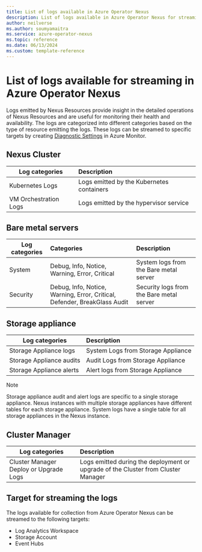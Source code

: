```yaml
---
title: List of logs available in Azure Operator Nexus
description: List of logs available in Azure Operator Nexus for streaming to customer's subscription by creating diagnostic settings.
author: neilverse
ms.author: soumyamaitra
ms.service: azure-operator-nexus
ms.topic: reference
ms.date: 06/13/2024
ms.custom: template-reference
---
```


# List of logs available for streaming in Azure Operator Nexus

Logs emitted by Nexus Resources provide insight in the detailed operations of Nexus Resources and are useful for monitoring their health and availability. The logs are categorized into different categories based on the type of resource emitting the logs. These logs can be streamed to specific targets by creating [Diagnostic Settings](/azure/azure-monitor/essentials/diagnostic-settings) in Azure Monitor.

## Nexus Cluster

| Log categories              | Description                              |
|-----------------------|:-----------------------------------------|
| Kubernetes Logs       | Logs emitted by the Kubernetes containers|
| VM Orchestration Logs | Logs emitted by the hypervisor service   |

## Bare metal servers

| Log categories      | Categories | Description |
|-------------|:--------------|:--------------|
| System | Debug, Info, Notice, Warning, Error, Critical | System logs from the Bare metal server |
| Security | Debug, Info, Notice, Warning, Error, Critical, Defender, BreakGlass Audit | Security logs from the Bare metal server |

## Storage appliance

| Log categories      | Description |
|-------------|:--------------|
| Storage Appliance logs | System Logs from Storage Appliance |
| Storage Appliance audits | Audit Logs from Storage Appliance |
| Storage Appliance alerts | Alert logs from Storage Appliance |

>[!NOTE]
> Storage appliance audit and alert logs are specific to a single storage appliance. Nexus instances with multiple storage appliances have different tables for each storage appliance. System logs have a single table for all storage appliances in the Nexus instance.

## Cluster Manager

| Log categories      | Description |
|-------------|:--------------|
| Cluster Manager Deploy or Upgrade Logs | Logs emitted during the deployment or upgrade of the Cluster from Cluster Manager |

## Target for streaming the logs

The logs available for collection from Azure Operator Nexus can be streamed to the following targets:
- Log Analytics Workspace
- Storage Account
- Event Hubs